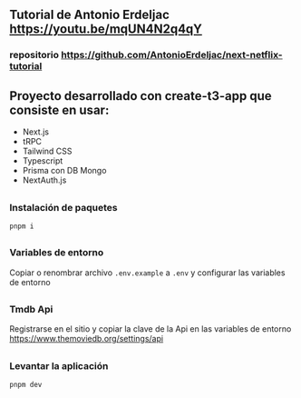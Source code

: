 ## Tutorial de Antonio Erdeljac https://youtu.be/mqUN4N2q4qY
### repositorio https://github.com/AntonioErdeljac/next-netflix-tutorial

  ## Proyecto desarrollado con create-t3-app que consiste en usar:
  
 - Next.js
 - tRPC
 - Tailwind CSS
 - Typescript
 - Prisma con DB Mongo
 - NextAuth.js
 
##
### Instalación de paquetes

    pnpm i

##
### Variables de entorno
Copiar o renombrar archivo `.env.example`  a `.env` y configurar las variables de entorno

##
### Tmdb Api
Registrarse en el sitio y copiar la clave de la Api en las variables de entorno
https://www.themoviedb.org/settings/api

##
### Levantar la aplicación

    pnpm dev
